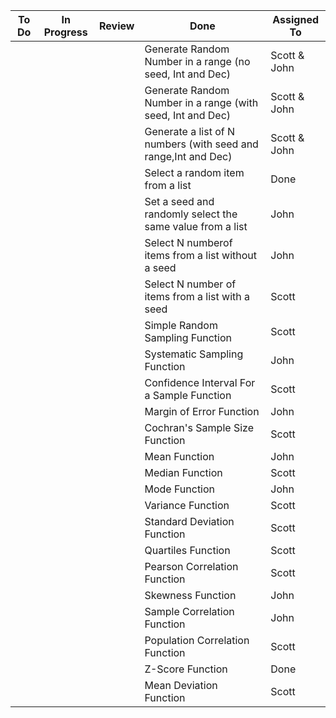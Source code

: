 | To Do  | In Progress | Review | Done | Assigned To |
| ------------- | ------------- | ------------- | ------------- | ------------- |
| |  |  |  Generate Random Number in a range (no seed, Int and Dec) | Scott & John|
|  |  |  | Generate Random Number in a range (with seed, Int and Dec) | Scott & John |
|  |  |  | Generate a list of N numbers (with seed and range,Int and Dec) | Scott & John |
|  |  |  | Select a random item from a list  | Done  | Scott |
|  |  |  | Set a seed and randomly select the same value from a list | John |
|  |  |  | Select N numberof items from a list without a seed | John |
|  |  |  | Select N number of items from a list with a seed  | Scott |
|  |  |  | Simple Random Sampling Function  | Scott |
|  |  |  | Systematic Sampling Function  | John |
|  |  |  | Confidence Interval For a Sample Function  | Scott |
|  |  |  | Margin of Error Function | John |
|  |  |  | Cochran's Sample Size Function  | Scott |
|  |  |  | Mean Function | John |
|  |  |  | Median Function | Scott |
|  |  |  | Mode Function | John |
|  |  |  | Variance Function | Scott |
|  |  |  | Standard Deviation Function | Scott |
|  |  |  | Quartiles Function | Scott |
|  |  |  | Pearson Correlation Function | Scott |
|  |  |  | Skewness Function | John |
|  |  |  | Sample Correlation Function | John |
|  |  |  | Population Correlation Function | Scott |
|  |  |  | Z-Score Function | Done |
|  |  |  | Mean Deviation Function | Scott |
